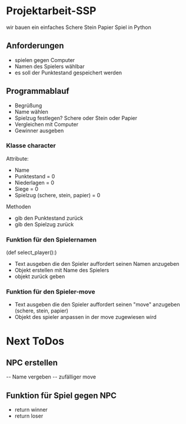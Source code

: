 # Projektarbeit-SSP
wir bauen ein einfaches Schere Stein Papier Spiel in Python

## Anforderungen


- spielen gegen Computer
- Namen des Spielers wählbar
- es soll der Punktestand gespeichert werden

## Programmablauf

- Begrüßung
- Name wählen
- Spielzug festlegen? Schere oder Stein oder Papier
- Vergleichen mit Computer 
- Gewinner ausgeben




### Klasse character

Attribute:

- Name
- Punktestand = 0
- Niederlagen = 0
- Siege = 0
- Spielzug (schere, stein, papier) = 0

Methoden
- gib den Punktestand zurück
- gib den Spielzug zurück



### Funktion für den Spielernamen

(def select_player():)

- Text ausgeben die den Spieler auffordert seinen Namen anzugeben
- Objekt erstellen mit Name des Spielers
- objekt zurück geben

### Funktion für den Spieler-move

- Text ausgeben die den Spieler auffordert seinen "move" anzugeben (schere, stein, papier)
- Objekt des spieler anpassen in der move zugewiesen wird


# Next ToDos

## NPC erstellen

-- Name vergeben
-- zufälliger move

## Funktion für Spiel gegen NPC

- return winner
- return loser